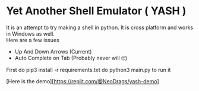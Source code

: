 # Yet Another Shell Emulator ( YASH )

It is an attempt to try making a shell in python. It is cross platform and works in Windows as well.   
Here are a few issues
  - Up And Down Arrows (Current)
  - Auto Complete on Tab (Probably never will 🙄)

First do pip3 install -r requirements.txt do python3 main.py to run it

[Here is the demo][https://replit.com/@NeoDrags/yash-demo]
